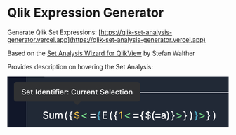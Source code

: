 # Qlik Expression Generator




Generate Qlik Set Expressions: [https://qlik-set-analysis-generator.vercel.app](https://qlik-set-analysis-generator.vercel.app)



Based on the [Set Analysis Wizard for QlikView](https://github.com/stefanwalther/set-analysis-wizard/) by Stefan Walther  



Provides description on hovering the Set Analysis:

![](https://raw.githubusercontent.com/brendanlaschke/qlik-set-analysis-generator/main/images/setanalysis.png)